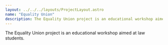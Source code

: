 ```yaml
---
layout: ../../../layouts/ProjectLayout.astro
name: "Equality Union"
description: The Equality Union project is an educational workshop aimed at law students.
---
```


The Equality Union project is an educational workshop aimed at law students.

